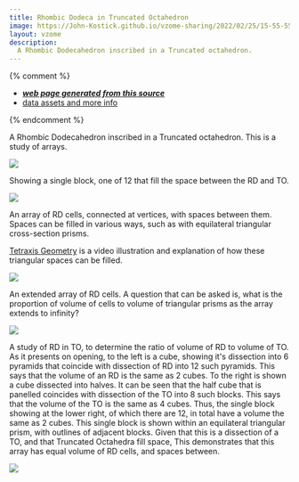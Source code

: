 ```yaml
---
title: Rhombic Dodeca in Truncated Octahedron
image: https://John-Kostick.github.io/vzome-sharing/2022/02/25/15-55-55-RD in TO 3/RD in TO 3.png
layout: vzome
description:
  A Rhombic Dodecahedron inscribed in a Truncated octahedron. 
---
```


{% comment %}
 - [***web page generated from this source***][post]
 - [data assets and more info][github]

[post]: <https://John-Kostick.github.io/vzome-sharing/2022/02/25/RD in TO 3-15-55-55.html>
[github]: <https://github.com/John-Kostick/vzome-sharing/tree/main/2022/02/25/15-55-55-RD in TO 3/>
{% endcomment %}

  A Rhombic Dodecahedron inscribed in a Truncated octahedron. This is a study of arrays.  

<vzome-viewer style="width: 100%; height: 100vh;"
       src="https://John-Kostick.github.io/vzome-sharing/2022/02/25/15-55-55-RD in TO 3/RD in TO 3.vZome" >
  <img src="https://John-Kostick.github.io/vzome-sharing/2022/02/25/15-55-55-RD in TO 3/RD in TO 3.png" />
</vzome-viewer>

Showing a single block, one of 12 that fill the space between the RD and TO.


<vzome-viewer style="width: 100%; height: 100vh;"
       src="https://John-Kostick.github.io/vzome-sharing/2022/02/25/16-00-02-RD in TO Block/RD in TO Block.vZome" >
  <img src="https://John-Kostick.github.io/vzome-sharing/2022/02/25/16-00-02-RD in TO Block/RD in TO Block.png" />
</vzome-viewer>

An array of RD cells, connected at vertices, with spaces between them. Spaces can be filled in various ways, such as with equilateral triangular cross-section prisms.  

[Tetraxis Geometry] is a video illustration and explanation of how these triangular spaces can be filled.

[Tetraxis Geometry]: https://www.youtube.com/watch?v=WnkyOTtBij8&t=1s

<vzome-viewer style="width: 100%; height: 100vh;"
       src="https://John-Kostick.github.io/vzome-sharing/2022/02/25/16-05-20-RD chains basic/RD chains basic.vZome" >
  <img src="https://John-Kostick.github.io/vzome-sharing/2022/02/25/16-05-20-RD chains basic/RD chains basic.png" />
</vzome-viewer>

An extended array of RD cells.  A question that can be asked is, what is the proportion of volume of cells to volume of triangular prisms as the array extends to infinity? 

<vzome-viewer style="width: 100%; height: 65vh;"
       src="https://John-Kostick.github.io/vzome-sharing/2022/02/25/16-08-21-RD chain array/RD chain array.vZome" >
  <img src="https://John-Kostick.github.io/vzome-sharing/2022/02/25/16-08-21-RD chain array/RD chain array.png" />
</vzome-viewer>

A study of RD in TO, to determine the ratio of volume of RD to volume of TO.  As it presents on opening, to the left is a cube, showing it's dissection into 6 pyramids that coincide with dissection of RD into 12 such pyramids. 
This says that the volume of an RD is the same as 2 cubes.  To the right is shown a cube dissected into halves.  It can be seen that the half cube that is panelled coincides with dissection of the TO into 8 such blocks.  This says that the volume of the TO is the same as 4 cubes. Thus, the single block showing at the lower right, of which there are 12, in total have a volume the same as 2 cubes.  This single block is shown within an equilateral triangular prism, with outlines of adjacent blocks.  Given that this is a dissection of a TO, and that Truncated Octahedra fill space, This demonstrates that this array has equal volume of RD cells, and spaces between.



<vzome-viewer style="width: 100%; height: 65vh;"
       src="https://John-Kostick.github.io/vzome-sharing/2022/02/25/16-03-08-RD in TO 2/RD in TO 2.vZome" >
  <img src="https://John-Kostick.github.io/vzome-sharing/2022/02/25/16-03-08-RD in TO 2/RD in TO 2.png" />
</vzome-viewer>
